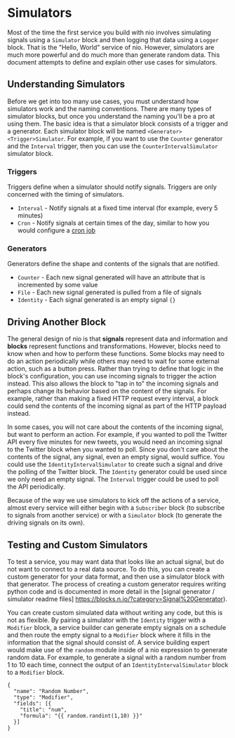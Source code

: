 # Simulators

Most of the time the first service you build with nio involves simulating signals using a `Simulator` block and then logging that data using a `Logger` block. That is the "Hello, World" service of nio. However, simulators are much more powerful and do much more than generate random data. This document attempts to define and explain other use cases for simulators.

## Understanding Simulators

Before we get into too many use cases, you must understand how simulators work and the naming conventions. There are many types of simulator blocks, but once you understand the naming you'll be a pro at using them. The basic idea is that a simulator block consists of a trigger and a generator. Each simulator block will be named `<Generator><Trigger>Simulator`. For example, if you want to use the `Counter` generator and the `Interval` trigger, then you can use the `CounterIntervalSimulator` simulator block.

### Triggers

Triggers define when a simulator should notify signals. Triggers  are only concerned with the timing of simulators.
* `Interval` - Notify signals at a fixed time interval \(for example, every 5 minutes\)
* `Cron` - Notify signals at certain times of the day, similar to how you would configure a [cron job](https://en.wikipedia.org/wiki/Cron)

### Generators

Generators define the shape and contents of the signals that are notified.

* `Counter` - Each new signal generated will have an attribute that is incremented by some value
* `File` - Each new signal generated is pulled from a file of signals
* `Identity` - Each signal generated is an empty signal `{}`

## Driving Another Block

The general design of nio is that **signals** represent data and information and **blocks** represent functions and transformations. However, blocks need to know when and how to perform these functions. Some blocks may need to do an action periodically while others may need to wait for some external action, such as a button press. Rather than trying to define that logic in the block's configuration, you can use incoming signals to trigger the action instead. This also allows the block to "tap in to" the incoming signals and perhaps change its behavior based on the content of the signals. For example, rather than making a fixed HTTP request every interval, a block could send the contents of the incoming signal as part of the HTTP payload instead.

In some cases, you will not care about the contents of the incoming signal, but want to perform an action. For example, if you wanted to poll the Twitter API every five minutes for new tweets, you would need an incoming signal to the Twitter block when you wanted to poll. Since you don't care about the contents of the signal, any signal, even an empty signal, would suffice. You could use the `IdentityIntervalSimulator` to create such a signal and drive the polling of the Twitter block. The `Identity` generator could be used since we only need an empty signal. The `Interval` trigger could be used to poll the API periodically.

Because of the way we use simulators to kick off the actions of a service, almost every service will either begin with a `Subscriber` block \(to subscribe to signals from another service\) or with a `Simulator` block \(to generate the driving signals on its own\).

## Testing and Custom Simulators

To test a service, you may want data that looks like an actual signal, but do not want to connect to a real data source. To do this, you can create a custom generator for your data format, and then use a simulator block with that generator. The process of creating a custom generator requires writing python code and is documented in more detail in the [signal generator / simulator readme files] https://blocks.n.io/?category=Signal%20Generator).

You can create custom simulated data without writing any code, but this is not as flexible. By pairing a simulator with the `Identity` trigger with a `Modifier` block, a service builder can generate empty signals on a schedule and then route the empty signal to a `Modifier` block where it fills in the information that the signal should consist of. A service building expert would make use of the `random` module inside of a nio expression to generate random data. For example, to generate a signal with a random number from 1 to 10 each time, connect the output of an `IdentityIntervalSimulator` block to a `Modifier` block.
```
{
  "name": "Random Number",
  "type": "Modifier",
  "fields": [{
    "title": "num",
    "formula": "{{ random.randint(1,10) }}"
  }]
}
```

